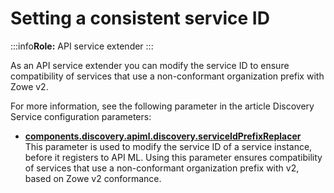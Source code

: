 # Setting a consistent service ID

:::info**Role:** API service extender
:::

As an API service extender you can modify the service ID to ensure compatibility of services that use a non-conformant organization prefix with Zowe v2.

For more information, see the following parameter in the article Discovery Service configuration parameters:

* **[components.discovery.apiml.discovery.serviceIdPrefixReplacer](./api-mediation/discovery-service-configuration/#api-ml-configuration)**  
    This parameter is used to modify the service ID of a service instance, before it registers to API ML. Using this parameter ensures compatibility of services that use a non-conformant organization prefix with v2, based on Zowe v2 conformance.
